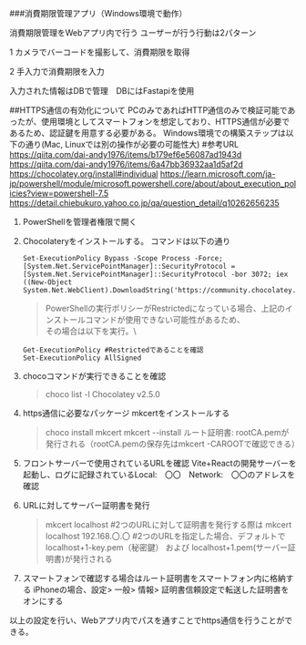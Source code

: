 ###消費期限管理アプリ（Windows環境で動作）

消費期限管理をWebアプリ内で行う
ユーザーが行う行動は2パターン

1 カメラでバーコードを撮影して、消費期限を取得

2 手入力で消費期限を入力

入力された情報はDBで管理　DBにはFastapiを使用

##HTTPS通信の有効化について
PCのみであればHTTP通信のみで検証可能であったが、使用環境としてスマートフォンを想定しており、HTTPS通信が必要であるため、認証鍵を用意する必要がある。
Windows環境での構築ステップは以下の通り(Mac, Linuxでは別の操作が必要の可能性大)
#参考URL
https://qiita.com/dai-andy1976/items/b179ef6e56087ad1943d
https://qiita.com/dai-andy1976/items/6a47bb36932aa1d5af2d
https://chocolatey.org/install#individual
https://learn.microsoft.com/ja-jp/powershell/module/microsoft.powershell.core/about/about_execution_policies?view=powershell-7.5
https://detail.chiebukuro.yahoo.co.jp/qa/question_detail/q10262656235

1. PowerShellを管理者権限で開く
2. Chocolateryをインストールする。
   コマンドは以下の通り
   ```
   Set-ExecutionPolicy Bypass -Scope Process -Force; [System.Net.ServicePointManager]::SecurityProtocol = [System.Net.ServicePointManager]::SecurityProtocol -bor 3072; iex ((New-Object System.Net.WebClient).DownloadString('https://community.chocolatey.org/install.ps1'))
   ```
   > PowerShellの実行ポリシーがRestrictedになっている場合、上記のインストールコマンドが使用できない可能性があるため、\
   > その場合は以下を実行。\
   ```
   Get-ExecutionPolicy #Restrictedであることを確認
   Set-ExecutionPolicy AllSigned
   ```

4. chocoコマンドが実行できることを確認
   > choco list -l
   Chocolatey v2.5.0
5. https通信に必要なパッケージ mkcertをインストールする
   > choco install mkcert
   > mkcert --install
   ルート証明書: rootCA.pemが発行される（rootCA.pemの保存先はmkcert -CAROOTで確認できる）
6. フロントサーバーで使用されているURLを確認
   Vite+Reactの開発サーバーを起動し、ログに記録されているLocal:　〇〇　Network:　〇〇のアドレスを確認
7. URLに対してサーバー証明書を発行
   > mkcert localhost
   > #2つのURLに対して証明書を発行する際は
   > mkcert localhost 192.168.〇.〇
   > #2つのURLを指定した場合、デフォルトでlocalhost+1-key.pem（秘密鍵） および localhost+1.pem(サーバー証明書)が発行される
8. スマートフォンで確認する場合はルート証明書をスマートフォン内に格納する
   iPhoneの場合、設定> 一般> 情報> 証明書信頼設定で転送した証明書をオンにする

以上の設定を行い、Webアプリ内でパスを通すことでhttps通信を行うことができる。
